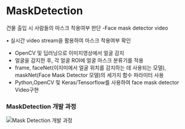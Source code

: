 # MaskDetection

건물 출입 시 사람들의 마스크 착용여부 판단
-Face mask detector video

• 실시간 video stream을 활용하여 마스크 착용여부 확인

-	OpenCV 및 딥러닝으로 이미지영상에서 얼굴 감지
-	얼굴을 감지한 후, 각 얼굴 ROI에 얼굴 마스크 분류기를 적용
-	frame, faceNet(이지미에서 얼굴 위치를 감지하는 데 사용되는 모델), maskNet(Face Mask Detector 모델)의 세가지 함수 파라미터 사용 
-	Python,OpenCV 및 Keras/Tensorflow를 사용하여 face mask detector Video구현


### MaskDetection 개발 과정
![Mask Detection 개발 과정](https://user-images.githubusercontent.com/42646583/114132285-07ee9e00-993f-11eb-888e-8c0409718134.JPG)
